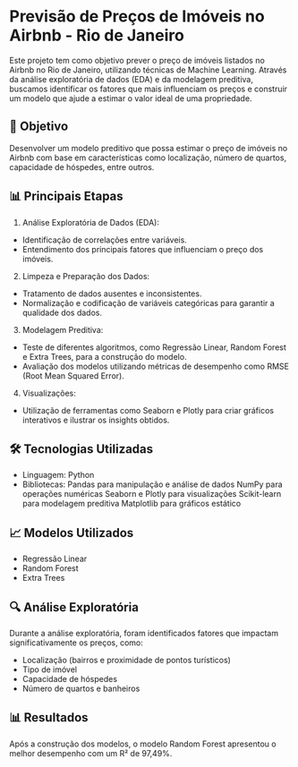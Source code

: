 # Previsão de Preços de Imóveis no Airbnb - Rio de Janeiro

Este projeto tem como objetivo prever o preço de imóveis listados no Airbnb no Rio de Janeiro, utilizando técnicas de Machine Learning. Através da análise exploratória de dados (EDA) e da modelagem preditiva, buscamos identificar os fatores que mais influenciam os preços e construir um modelo que ajude a estimar o valor ideal de uma propriedade.

## 🚀 Objetivo

Desenvolver um modelo preditivo que possa estimar o preço de imóveis no Airbnb com base em características como localização, número de quartos, capacidade de hóspedes, entre outros.

## 📊 Principais Etapas

1. Análise Exploratória de Dados (EDA):
- Identificação de correlações entre variáveis.
- Entendimento dos principais fatores que influenciam o preço dos imóveis.

2. Limpeza e Preparação dos Dados:
- Tratamento de dados ausentes e inconsistentes.
- Normalização e codificação de variáveis categóricas para garantir a qualidade dos dados.

3. Modelagem Preditiva:
- Teste de diferentes algoritmos, como Regressão Linear, Random Forest e Extra Trees, para a construção do modelo.
- Avaliação dos modelos utilizando métricas de desempenho como RMSE (Root Mean Squared Error).

4. Visualizações:
- Utilização de ferramentas como Seaborn e Plotly para criar gráficos interativos e ilustrar os insights obtidos.

## 🛠️ Tecnologias Utilizadas

- Linguagem: Python
- Bibliotecas:
  Pandas para manipulação e análise de dados
  NumPy para operações numéricas
  Seaborn e Plotly para visualizações
  Scikit-learn para modelagem preditiva
  Matplotlib para gráficos estático

## 📈 Modelos Utilizados
- Regressão Linear
- Random Forest
- Extra Trees

## 🔍 Análise Exploratória
Durante a análise exploratória, foram identificados fatores que impactam significativamente os preços, como:

- Localização (bairros e proximidade de pontos turísticos)
- Tipo de imóvel
- Capacidade de hóspedes
- Número de quartos e banheiros

## 📊 Resultados
Após a construção dos modelos, o modelo Random Forest apresentou o melhor desempenho com um R² de 97,49%. 
